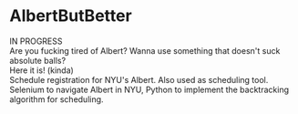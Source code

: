 # AlbertButBetter
IN PROGRESS </br>
Are you fucking tired of Albert? Wanna use something that doesn't suck absolute balls? </br>
Here it is! (kinda) </br>
Schedule registration for NYU's Albert. Also used as scheduling tool. </br>
Selenium to navigate Albert in NYU, Python to implement the backtracking algorithm for scheduling.
